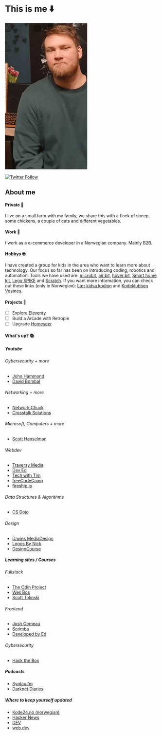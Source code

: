 # This is me :arrow_down:

![Chris](IMG_0027.GIF)

[![Twitter Follow](https://img.shields.io/badge/Instagram-E4405F?style=for-the-badge&logo=instagram&logoColor=white)](https://www.instagram.com/kystbonden/)

## About me
#### Private :sheep:
I live on a small farm with my family, we share this with a flock of sheep, some chickens, a couple of cats and different vegetables. 

#### Work :construction_worker:
I work as a e-commerce developer in a Norwegian company. Mainly B2B.

#### Hobbys :nerd_face:
I have created a group for kids in the area who want to learn more about technology. Our focus so far has been on introducing coding, robotics and automation. Tools we have used are: [microbit](https://microbit.org/), [air:bit](https://www.makekit.no/airbit), [hover:bit](https://www.makekit.no/hoverbit), [Smart home kit](https://www.elecfreaks.com/micro-bit-smart-home-kit.html), [Lego SPIKE](https://education.lego.com/en-us/meetspikeprime) and [Scratch](https://scratch.mit.edu/). If you want more information, you can check out these links (only in Norwegian): [Lær kidsa koding](https://www.kidsakoder.no/) and [Kodeklubben Vestnes](http://kidsa.tech).

#### Projects :seedling:

- [ ] Explore [Eleventy](https://www.11ty.dev/)
- [ ] Build a Arcade with Retropie
- [ ] Upgrade [Homeseer](https://homeseer.com/)

#### What's up? :books:

##### Youtube

###### Cybersecurity + more 
- [John Hammond](https://www.youtube.com/c/JohnHammond010)
- [David Bombal](https://www.youtube.com/c/DavidBombal)

###### Networking + more
- [Network Chuck](https://www.youtube.com/c/NetworkChuck/)
- [Crosstalk Solutions](https://www.youtube.com/c/CrosstalkSolutions/)

###### Microsoft, Computers + more
- [Scott Hanselman](https://www.youtube.com/c/shanselman/videos)

###### Webdev
- [Traversy Media](https://www.youtube.com/c/TraversyMedia)
- [Dev Ed](https://www.youtube.com/c/DevEd)
- [Tech with Tim](https://www.youtube.com/c/TechWithTim)
- [freeCodeCamp](https://www.youtube.com/c/Freecodecamp)
- [fireship.io](https://www.youtube.com/c/Fireship)

###### Data Structures & Algorithms 
- [CS Dojo](https://www.youtube.com/c/CSDojo)

###### Design
- [Davies MediaDesign](https://www.youtube.com/c/DaViesMediaDesign/)
- [Logos By Nick](https://www.youtube.com/c/LogosByNick)
- [DesignCourse](https://www.youtube.com/c/DesignCourse)

##### Learning sites / Courses

###### Fullstack
- [The Odin Project](https://www.theodinproject.com/)
- [Wes Bos](https://wesbos.com/)
- [Scott Tolinski](https://www.leveluptutorials.com/)

###### Frontend
- [Josh Comeau](https://www.joshwcomeau.com/)
- [Scrimba](https://scrimba.com/)
- [Developed by Ed](https://developedbyed.com/)

###### Cybersecurity
- [Hack the Box](https://www.hackthebox.eu/)

##### Podcasts
- [Syntax.fm](https://syntax.fm/)
- [Darknet Diaries](https://darknetdiaries.com/)

##### Where to keep yourself updated
- [Kode24.no (norwegian)](https://www.kode24.no/)
- [Hacker News](https://news.ycombinator.com/)
- [DEV](https://dev.to/)
- [web.dev](https://web.dev/)